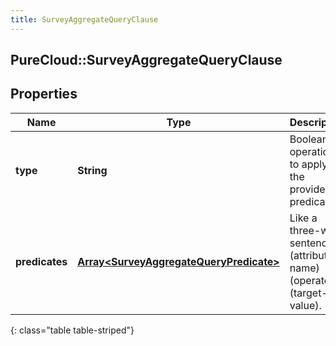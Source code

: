 ```yaml
---
title: SurveyAggregateQueryClause
---
```

## PureCloud::SurveyAggregateQueryClause

## Properties

|Name | Type | Description | Notes|
|------------ | ------------- | ------------- | -------------|
| **type** | **String** | Boolean operation to apply to the provided predicates | |
| **predicates** | [**Array&lt;SurveyAggregateQueryPredicate&gt;**](SurveyAggregateQueryPredicate.html) | Like a three-word sentence: (attribute-name) (operator) (target-value). | |
{: class="table table-striped"}


